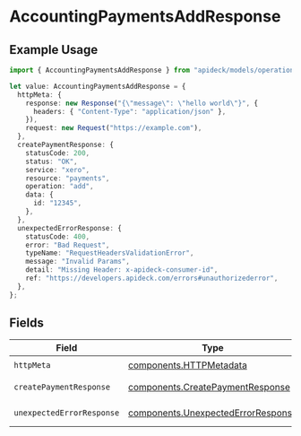 # AccountingPaymentsAddResponse

## Example Usage

```typescript
import { AccountingPaymentsAddResponse } from "apideck/models/operations";

let value: AccountingPaymentsAddResponse = {
  httpMeta: {
    response: new Response("{\"message\": \"hello world\"}", {
      headers: { "Content-Type": "application/json" },
    }),
    request: new Request("https://example.com"),
  },
  createPaymentResponse: {
    statusCode: 200,
    status: "OK",
    service: "xero",
    resource: "payments",
    operation: "add",
    data: {
      id: "12345",
    },
  },
  unexpectedErrorResponse: {
    statusCode: 400,
    error: "Bad Request",
    typeName: "RequestHeadersValidationError",
    message: "Invalid Params",
    detail: "Missing Header: x-apideck-consumer-id",
    ref: "https://developers.apideck.com/errors#unauthorizederror",
  },
};
```

## Fields

| Field                                                                                    | Type                                                                                     | Required                                                                                 | Description                                                                              |
| ---------------------------------------------------------------------------------------- | ---------------------------------------------------------------------------------------- | ---------------------------------------------------------------------------------------- | ---------------------------------------------------------------------------------------- |
| `httpMeta`                                                                               | [components.HTTPMetadata](../../models/components/httpmetadata.md)                       | :heavy_check_mark:                                                                       | N/A                                                                                      |
| `createPaymentResponse`                                                                  | [components.CreatePaymentResponse](../../models/components/createpaymentresponse.md)     | :heavy_minus_sign:                                                                       | Payment created                                                                          |
| `unexpectedErrorResponse`                                                                | [components.UnexpectedErrorResponse](../../models/components/unexpectederrorresponse.md) | :heavy_minus_sign:                                                                       | Unexpected error                                                                         |